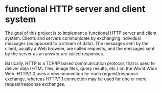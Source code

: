 # functional HTTP server and client system

The goal of this project is to implement a functional HTTP server and client system. Clients and servers communicate by exchanging individual messages (as opposed to a stream of data). The messages sent by the client, usually a Web browser, are called requests, and the messages sent by the server as an answer are called responses.

Basically, HTTP is a TCP/IP based communication protocol, that is used to deliver data (HTML files, image files, query results, etc.) on the World Wide Web.
 HTTP/1.0 uses a new connection for each request/response exchange, whereas HTTP/1.1 connection may be used for one or more request/response exchanges.
